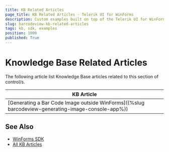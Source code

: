 ```yaml
---
title: KB Related Articles
page_title: KB Related Articles - Telerik UI for WinForms
description: Custom examples built on top of the Telerik UI for WinForms control.
slug: barcodeview-kb-related-articles
tags: kb, sdk, examples
position: 1000
published: True
---
```


# Knowledge Base Related Articles

The following article list Knowledge Base articles related to this section of control/s.
<!--KB Articles Table-->

|KB Article|
|----|
|[Generating a Bar Code Image outside WinForms]({%slug barcodeview-generating-image-console-app%})|

## See Also

* [WinForms SDK](https://github.com/telerik/winforms-sdk)
* [All KB Articles](https://docs.telerik.com/devtools/winforms/knowledge-base)
